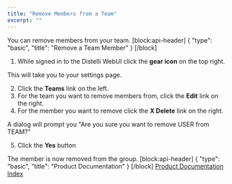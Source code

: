 ```yaml
---
title: "Remove Members from a Team"
excerpt: ""
---
```

You can remove members from your team.
[block:api-header]
{
  "type": "basic",
  "title": "Remove a Team Member"
}
[/block]
1. While signed in to the Distelli WebUI click the **gear icon** on the top right.

This will take you to your settings page.

2. Click the **Teams** link on the left.
3. For the team you want to remove members from, click the **Edit** link on the right.
4. For the member you want to remove click the **X Delete** link on the right.

A dialog will prompt you "Are you sure you want to remove USER from TEAM?"

5. Click the **Yes** button

The member is now removed from the group.
[block:api-header]
{
  "type": "basic",
  "title": "Product Documentation"
}
[/block]
[Product Documentation Index](doc:product-documentation-index)